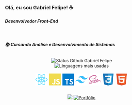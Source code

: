 ### Olá, eu sou Gabriel Felipe! :coffee:
##### Desenvolvedor Front-End

<br>

##### 📚 Cursando Análise e Desenvolvimento de Sistemas

##

<div align="center">
<div>
<img width="450em"alt="Status Github Gabriel Felipe" src="https://github-readme-stats.vercel.app/api?username=gabrielfelipeee&show_icons=true&theme=radical"/>
</div>
<div>
<img width="380em" display="block" alt="Linguagens mais usadas" src="https://github-readme-stats.vercel.app/api/top-langs/?username=gabrielfelipeee&layout=compact&theme=radical"/>
</div>
</div>

<br>

 <div align="center">
  <img width="40" align="center" alt="React" src="https://raw.githubusercontent.com/devicons/devicon/55609aa5bd817ff167afce0d965585c92040787a/icons/react/react-original.svg">
  <img width="40" align="center" alt="Gabriel-Js" src="https://raw.githubusercontent.com/devicons/devicon/master/icons/javascript/javascript-plain.svg">
  <img width="40" align="center" alt="TypeScript" src="https://raw.githubusercontent.com/devicons/devicon/master/icons/typescript/typescript-plain.svg">
  <img width="40" align="center" alt="Tailwindcss" src="https://raw.githubusercontent.com/devicons/devicon/6910f0503efdd315c8f9b858234310c06e04d9c0/icons/tailwindcss/tailwindcss-original.svg">
  <img width="40" align="center" align="center" alt="Gabriel-Sass" src="https://raw.githubusercontent.com/devicons/devicon/55609aa5bd817ff167afce0d965585c92040787a/icons/sass/sass-original.svg">
  <img width="40" align="center" align="center" alt="Gabriel-CSS" src="https://raw.githubusercontent.com/devicons/devicon/master/icons/css3/css3-original.svg">
  <img width="40" align="center" align="center" alt="Gabriel-HTML" src="https://raw.githubusercontent.com/devicons/devicon/master/icons/html5/html5-original.svg">
</div>

##

<div align="center">
  <a href="https://www.linkedin.com/in/gabrielfelipeee/" target="_blank"><img src="https://img.shields.io/badge/-LinkedIn-%230077B5?style=for-the-badge&logo=linkedin&logoColor=white" target="_blank"></a> 
  <a href="https://gabrielfelipe.vercel.app/" target="_blank">
   <img src="https://camo.githubusercontent.com/ec16900c5e5ebe40d221eaa44f3b298b9ef9610ee56cb89deee41810759fc636/68747470733a2f2f696d672e736869656c64732e696f2f62616467652f504f5254464f4c494f2d3041313832453f7374796c653d666f722d7468652d6261646765" alt="Portfólio"></a>
  <!--<a href="#" target="_blank"><img src="https://img.shields.io/badge/-Instagram-%23E4405F?style=for-the-badge&logo=instagram&logoColor=white" target="_blank"></a>-->
</div>
